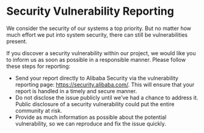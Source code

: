 # Security Vulnerability Reporting

We consider the security of our systems a top priority. But no matter how much effort we put into system security, there can still be vulnerabilities present.

If you discover a security vulnerability within our project, we would like you to inform us as soon as possible in a responsible manner. Please follow these steps for reporting:

- Send your report directly to Alibaba Security via the vulnerability reporting page: <https://security.alibaba.com/>. This will ensure that your report is handled in a timely and secure manner.
- Do not disclose the issue publicly until we’ve had a chance to address it. Public disclosure of a security vulnerability could put the entire community at risk.
- Provide as much information as possible about the potential vulnerability, so we can reproduce and fix the issue quickly.